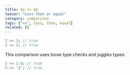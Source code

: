 ```yaml
---
title: $a <= $b
teaser: "Less than or equal"
category: comparison
tags: ["<=", less, than, equal]
related: []
---
```


```php
2 <= 3; // true
2 <= 2; // true
```

This comparison uses loose type checks and juggles types:

```php
2 <= 2.0; // true
2 <= '2'; // true
```
